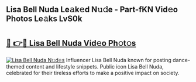 ## Lisa Bell Nuda Le𝚊k𝚎d N𝚞𝚍e - Part-fKN Vid𝚎o Photos Le𝚊ks LvS0k

# <h2><a href="http://fbddor.evod.top/?m=Lisa+Bell+Nuda">🔗 👉🔴 Lisa Bell Nuda Vid𝚎o Ph𝚘t𝚘s</a></h2>

[![Lisa Bell Nuda N𝚞d𝚎s](https://i.imgur.com/8V9OHl7.gif)](http://fbddor.evod.top/?m=Lisa+Bell+Nuda)
Influencer Lisa Bell Nuda known for posting dance-themed content and lifestyle snippets. Public icon Lisa Bell Nuda, celebrated for their tireless efforts to make a positive impact on society. 
